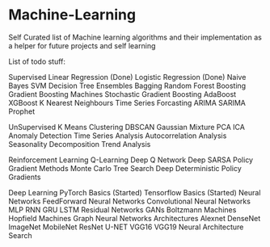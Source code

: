 # Machine-Learning
Self Curated list of Machine learning algorithms and their implementation as a helper for future projects and self learning

List of todo stuff:

Supervised
    Linear Regression (Done)
    Logistic Regression (Done)
    Naive Bayes
    SVM
    Decision Tree
    Ensembles
        Bagging
            Random Forest
        Boosting
            Gradient Boosting Machines
            Stochastic Gradient Boosting
            AdaBoost
            XGBoost
    K Nearest Neighbours
    Time Series Forcasting
        ARIMA
        SARIMA
        Prophet

UnSupervised
    K Means Clustering
    DBSCAN
    Gaussian Mixture
    PCA
    ICA
    Anomaly Detection
    Time Series Analysis
        Autocorrelation Analysis
        Seasonality Decomposition
        Trend Analysis

Reinforcement Learning
    Q-Learning
    Deep Q Network
    Deep SARSA
    Policy Gradient Methods
    Monte Carlo Tree Search
    Deep Deterministic Policy Gradients

Deep Learning
    PyTorch Basics (Started)
    Tensorflow Basics (Started)
    Neural Networks
        FeedForward Neural Networks
        Convolutional Neural Networks
        MLP
        RNN
            GRU
            LSTM
        Residual Networks
        GANs
        Boltzmann Machines
        Hopfield Machines
        Graph Neural Networks
    Architectures
        Alexnet
        DenseNet
        ImageNet
        MobileNet
        ResNet
        U-NET
        VGG16
        VGG19
    Neural Architecture Search
    